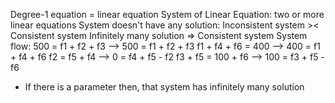Degree-1 equation = linear equation
System of Linear Equation: two or more linear equations
System doesn't have any solution: Inconsistent system >< Consistent system
Infinitely many solution => Consistent system
System flow: 
	500 = f1 + f2 + f3  --> 500 = f1 + f2 + f3
	f1 + f4 + f6  = 400 --> 400 = f1 + f4 + f6
	f2 = f5 + f4             --> 0      = f4 + f5 - f2
	f3 + f5  = 100 + f6 --> 100 = f3 + f5 - f6

- If there is a parameter then, that system has infinitely many solution
